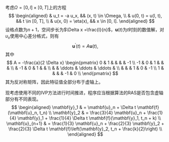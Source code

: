 考虑$\Omega = [0, l] \times [0, T]$上的方程
$$
\begin{aligned}
& u_t = -a u_x, && (x, t) \in \Omega, \\
& u(0, t) = u(l, t), && t \in [0, T], \\
& u(x, 0) = \eta(x), && x \in [0, l].
\end{aligned}
$$
设格点数为$n+1$，空间步长为$\Delta x =\frac{l}{n}$，$\mathbf{u}(t)$为$t$时刻的数值解，对$u_x$使用中心差分格式，则有
$$
\mathbf{u}^\prime (t) = A \mathbf{u} (t),
$$
其中
$$
A = -\frac{a}{2 \Delta x} \begin{pmatrix}
	0 & 1 & & & & -1 \\
	-1 & 0 & 1 & & & \\
	& -1 & 0 & 1 & & \\
	& & \ddots & \ddots & \ddots & \\
	& & & 1 & 0 & -1 \\
	1 & & & & -1 & 0 \\
\end{pmatrix}
$$
其为反对称矩阵，因此特征值全部分布于虚轴上。

现考虑使用不同的IVP方法进行时间推进，程序应当根据算法的RAS是否包含虚轴部分有不同表现。
$$
\begin{aligned}
    \mathbf{y}_1 & = \mathbf{u}_n + \Delta t \mathbf{f}(\mathbf{u}_n, t_n) \\ 
    \mathbf{y}_2 & = \frac{3}{4} \mathbf{u}_n + \frac{1}{4} \mathbf{y}_1 + \frac{1}{4} \Delta t \mathbf{f}(\mathbf{y}_1, t_n + k) \\
    \mathbf{u}_{n+1} & = \frac{1}{3} \mathbf{u}_n + \frac{2}{3} \mathbf{y}_2 + \frac{2}{3} \Delta t \mathbf{f}\left(\mathbf{y}_2, t_n + \frac{k}{2}\right) \\
\end{aligned}
$$
